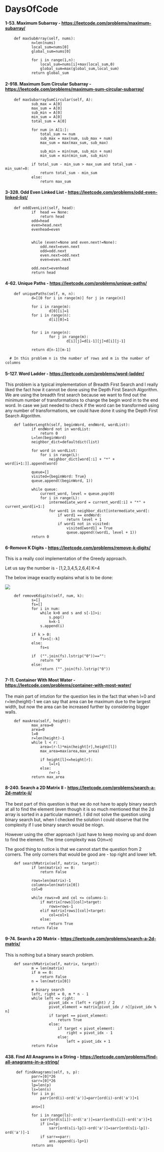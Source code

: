 # DaysOfCode

#### 1-53. Maximum Subarray - https://leetcode.com/problems/maximum-subarray/

        def maxSubArray(self, nums):
                n=len(nums)
                local_sum=nums[0]
                global_sum=nums[0]

                for i in range(1,n):
                    local_sum=nums[i]+max(local_sum,0)
                    global_sum=max(global_sum,local_sum)
                return global_sum 

#### 2-918. Maximum Sum Circular Subarray - https://leetcode.com/problems/maximum-sum-circular-subarray/

        def maxSubarraySumCircular(self, A):
                sub_max = A[0]    
                max_sum = A[0]
                sub_min = A[0]
                min_sum = A[0]
                total_sum = A[0]

                for num in A[1:]:
                    total_sum += num
                    sub_max = max(num, sub_max + num)
                    max_sum = max(max_sum, sub_max)

                    sub_min = min(num, sub_min + num)
                    min_sum = min(min_sum, sub_min)

                if total_sum - min_sum > max_sum and total_sum - min_sum!=0:
                    return total_sum - min_sum
                else:
                    return max_sum

#### 3-328. Odd Even Linked List - https://leetcode.com/problems/odd-even-linked-list/
        
        def oddEvenList(self, head):
                if  head == None:
                    return head
                odd=head
                even=head.next
                evenhead=even


                while (even!=None and even.next!=None):
                    odd.next=even.next
                    odd=odd.next
                    even.next=odd.next
                    even=even.next

                odd.next=evenhead
                return head
                
 #### 4-62. Unique Paths - https://leetcode.com/problems/unique-paths/
 
        def uniquePaths(self, m, n):
                d=[[0 for i in range(m)] for j in range(n)]
                
                for i in range(m):
                        d[0][i]=1
                for i in range(n):
                        d[i][0]=1
                        
                        
                for i in range(n):
                        for j in range(m):
                                d[i][j]=d[i-1][j]+d[i][j-1]
                
                return d[n-1][m-1]
                
      # In this problem n is the number of rows and m is the number of columns
      
 #### 5-127. Word Ladder - https://leetcode.com/problems/word-ladder/
 
This problem is a typical implementation of Breadth First Search and I really liked the fact how it cannot be done using the Depth First Search Algorithm. We are using the breadth first search because we want to find out the minimum number of transformations to change the begin word in to the end word. In case we just needed to check if the word can be transformed using any number of transformations, we could have done it using the Depth First Search Algorithm.
 
        def ladderLength(self, beginWord, endWord, wordList):
                if endWord not in wordList:
                    return 0
                L=len(beginWord)
                neighbor_dict=defaultdict(list)

                for word in wordList:
                    for i in range(L):
                        neighbor_dict[word[:i] + "*" + word[i+1:]].append(word)

                queue=[]
                visited={beginWord: True}
                queue.append((beginWord, 1))

                while queue:           
                    current_word, level = queue.pop(0) 
                    for i in range(L):
                        intermediate_word = current_word[:i] + "*" + current_word[i+1:]
                        for word1 in neighbor_dict[intermediate_word]:     
                            if word1 == endWord:
                                return level + 1
                            if word1 not in visited:
                                visited[word1] = True
                                queue.append((word1, level + 1))
                return 0
   
 #### 6-Remove K Digits - https://leetcode.com/problems/remove-k-digits/
 
 This is a really cool implementation of the Greedy approach. 
 
 Let us say the number is - [1,2,3,4,5,2,6,4]
 K=4
 
 The below image exactly explains what is to be done:

 ![](https://github.com/RJAIN-27/DaysOfCode/blob/master/402_algorithm.png)
 
        def removeKdigits(self, num, k):
                s=[]
                fs=[]
                for i in num:
                    while k>0 and s and s[-1]>i:
                        s.pop()
                        k=k-1
                    s.append(i)

                if k > 0:
                    fs=s[:-k]
                else:
                    fs=s

                if  ("".join(fs).lstrip("0"))=="":
                    return "0"
                else:
                    return ("".join(fs).lstrip("0"))
            
#### 7-11. Container With Most Water - https://leetcode.com/problems/container-with-most-water/

The main part of intution for the question lies in the fact that when l=0 and r=len(height)-1 we can say that area can be maximum due to the largest width, but now the area can be increased further by considering bigger walls.

        def maxArea(self, height):
                max_area=0
                area=0
                l=0
                r=len(height)-1
                while l < r:
                    area=(r-l)*min(height[r],height[l])
                    max_area=max(area,max_area)

                    if height[l]<=height[r]:
                        l=l+1
                    else:
                        r=r-1
                return max_area

#### 8-240. Search a 2D Matrix II - https://leetcode.com/problems/search-a-2d-matrix-ii/
The best part of this question is that we do not have to apply binary search at all to find the element (even though it is so much mentioned that the 2d array is sorted in a particular manner). I did not solve the question using binary search but, when I checked the solution I could observe that the complexity if I use binary search would be nlogn.

However using the other approach I just have to keep moving up and down to find the element. The time complexity was O(m+n)

The good thing to notice is that we cannot start the question from 2 corners. The only corners that would be good are - top right and lower left.

        def searchMatrix(self, matrix, target):
                if len(matrix) == 0:
                    return False

                rows=len(matrix)-1
                columns=len(matrix[0])
                col=0

                while rows>=0 and col <= columns-1:
                    if matrix[rows][col]>target:
                        rows=rows-1
                    elif matrix[rows][col]<target:
                        col=col+1
                    else:
                        return True
                return False


#### 9-74. Search a 2D Matrix - https://leetcode.com/problems/search-a-2d-matrix/

This is nothing but a binary search problem.

        def searchMatrix(self, matrix, target):
                m = len(matrix)
                if m == 0:
                    return False
                n = len(matrix[0])

                # binary search
                left, right = 0, m * n - 1
                while left <= right:
                        pivot_idx = (left + right) / 2
                        pivot_element = matrix[pivot_idx / n][pivot_idx % n]
                        if target == pivot_element:
                            return True
                        else:
                            if target < pivot_element:
                                right = pivot_idx - 1
                            else:
                                left = pivot_idx + 1
                return False
                
 #### 438. Find All Anagrams in a String - https://leetcode.com/problems/find-all-anagrams-in-a-string/
 
         def findAnagrams(self, s, p):
                parr=[0]*26
                sarr=[0]*26
                lp=len(p)
                ls=len(s)
                for i in p:
                    parr[ord(i)-ord('a')]=parr[ord(i)-ord('a')]+1

                ans=[]

                for i in range(ls):
                    sarr[ord(s[i])-ord('a')]=sarr[ord(s[i])-ord('a')]+1
                    if i>=lp:
                        sarr[ord(s[i-lp])-ord('a')]=sarr[ord(s[i-lp])-ord('a')]-1
                    if sarr==parr:
                        ans.append(i-lp+1)
                return ans
